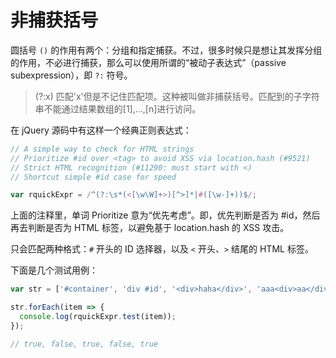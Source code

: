 # 非捕获括号

圆括号 `()` 的作用有两个：分组和指定捕获。不过，很多时候只是想让其发挥分组的作用，不必进行捕获，那么可以使用所谓的“被动子表达式”（passive subexpression），即 `?:` 符号。

> (?:x)
> 匹配'x'但是不记住匹配项。这种被叫做非捕获括号。匹配到的子字符串不能通过结果数组的[1],...,[n]进行访问。

在 jQuery 源码中有这样一个经典正则表达式：

```javascript
// A simple way to check for HTML strings
// Prioritize #id over <tag> to avoid XSS via location.hash (#9521)
// Strict HTML recognition (#11290: must start with <)
// Shortcut simple #id case for speed

var rquickExpr = /^(?:\s*(<[\w\W]+>)[^>]*|#([\w-]+))$/;
```

上面的注释里，单词 Prioritize 意为“优先考虑”。即，优先判断是否为 #id，然后再去判断是否为 HTML 标签，以避免基于 location.hash 的 XSS 攻击。

只会匹配两种格式：`#` 开头的 ID 选择器，以及 `<` 开头、`>` 结尾的 HTML 标签。

下面是几个测试用例：

```javascript
var str = ['#container', 'div #id', '<div>haha</div>', 'aaa<div>aa</div>', '<a>'];

str.forEach(item => {
  console.log(rquickExpr.test(item));
});

// true, false, true, false, true
```
